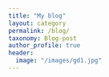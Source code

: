 ```yaml
---
title: "My blog"
layout: category
permalink: /blog/
taxonomy: Blog-post
author_profile: true
header:
  image: "/images/gd1.jpg"
---
```



